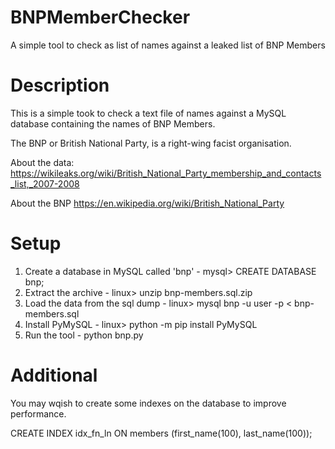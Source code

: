 # BNPMemberChecker
A simple tool to check as list of names against a leaked list of BNP Members

# Description

This is a simple took to check a text file of names against a MySQL database containing the names of BNP Members.

The BNP or British National Party, is a right-wing facist organisation.

About the data: https://wikileaks.org/wiki/British_National_Party_membership_and_contacts_list,_2007-2008

About the BNP https://en.wikipedia.org/wiki/British_National_Party

# Setup

1. Create a database in MySQL called 'bnp' - mysql> CREATE DATABASE bnp;
2. Extract the archive - linux> unzip bnp-members.sql.zip
3. Load the data from the sql dump - linux> mysql bnp -u user -p < bnp-members.sql
4. Install PyMySQL - linux> python -m pip install PyMySQL
5. Run the tool - python bnp.py

# Additional

You may wqish to create some indexes on the database to improve performance.

CREATE INDEX idx_fn_ln ON members (first_name(100), last_name(100));
